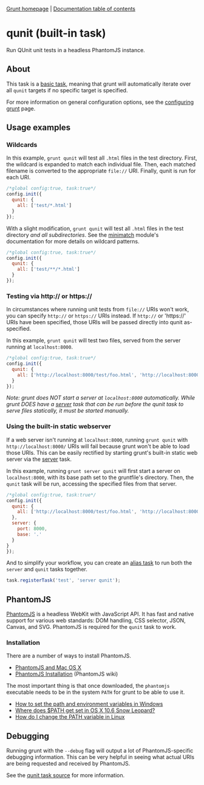 [Grunt homepage](https://github.com/cowboy/grunt) | [Documentation table of contents](toc.md)

# qunit (built-in task)
Run QUnit unit tests in a headless PhantomJS instance.

## About

This task is a [basic task](tasks_creating.md), meaning that grunt will automatically iterate over all `qunit` targets if no specific target is specified.

For more information on general configuration options, see the [configuring grunt](configuring.md) page.

## Usage examples

### Wildcards

In this example, `grunt qunit` will test all `.html` files in the test directory. First, the wildcard is expanded to match each individual file. Then, each matched filename is converted to the appropriate `file://` URI. Finally, qunit is run for each URI.

```javascript
/*global config:true, task:true*/
config.init({
  qunit: {
    all: ['test/*.html']
  }
});
```

With a slight modification, `grunt qunit` will test all `.html` files in the test directory _and all subdirectories_. See the [minimatch](https://github.com/isaacs/minimatch) module's documentation for more details on wildcard patterns.

```javascript
/*global config:true, task:true*/
config.init({
  qunit: {
    all: ['test/**/*.html']
  }
});
```

### Testing via http:// or https://

In circumstances where running unit tests from `file://` URIs won't work, you can specify `http://` or `https://` URIs instead. If `http://` or 'https://' URIs have been specified, those URIs will be passed directly into qunit as-specified.

In this example, `grunt qunit` will test two files, served from the server running at `localhost:8000`.

```javascript
/*global config:true, task:true*/
config.init({
  qunit: {
    all: ['http://localhost:8000/test/foo.html', 'http://localhost:8000/test/bar.html']
  }
});
```

_Note: grunt does NOT start a server at `localhost:8000` automatically. While grunt DOES have a [server](task_server.md) task that can be run before the qunit task to serve files statically, it must be started manually._

### Using the built-in static webserver

If a web server isn't running at `localhost:8000`, running `grunt qunit` with `http://localhost:8000/` URIs will fail because grunt won't be able to load those URIs. This can be easily rectified by starting grunt's built-in static web server via the [server](task_server.md) task.

In this example, running `grunt server qunit` will first start a server on `localhost:8000`, with its base path set to the gruntfile's directory. Then, the `qunit` task will be run, accessing the specified files from that server.

```javascript
/*global config:true, task:true*/
config.init({
  qunit: {
    all: ['http://localhost:8000/test/foo.html', 'http://localhost:8000/test/bar.html']
  },
  server: {
    port: 8000,
    base: '.'
  }
}
});
```

And to simplify your workflow, you can create an [alias task](tasks_creating.md) to run both the `server` and `qunit` tasks together.

```javascript
task.registerTask('test', 'server qunit');
```

## PhantomJS

[PhantomJS](http://www.phantomjs.org/) is a headless WebKit with JavaScript API. It has fast and native support for various web standards: DOM handling, CSS selector, JSON, Canvas, and SVG. PhantomJS is required for the `qunit` task to work.

### Installation

There are a number of ways to install PhantomJS.

* [PhantomJS and Mac OS X](http://ariya.ofilabs.com/2012/02/phantomjs-and-mac-os-x.html)
* [PhantomJS Installation](http://code.google.com/p/phantomjs/wiki/Installation) (PhantomJS wiki)

The most important thing is that once downloaded, the `phantomjs` executable needs to be in the system `PATH` for grunt to be able to use it.

* [How to set the path and environment variables in Windows](http://www.computerhope.com/issues/ch000549.htm)
* [Where does $PATH get set in OS X 10.6 Snow Leopard?](http://superuser.com/questions/69130/where-does-path-get-set-in-os-x-10-6-snow-leopard)
* [How do I change the PATH variable in Linux](https://www.google.com/search?q=How+do+I+change+the+PATH+variable+in+Linux)

## Debugging

Running grunt with the `--debug` flag will output a lot of PhantomJS-specific debugging information. This can be very helpful in seeing what actual URIs are being requested and received by PhantomJS.

See the [qunit task source](https://github.com/cowboy/grunt/blob/master/tasks/qunit.js) for more information.

